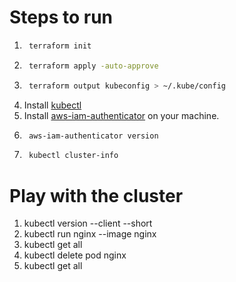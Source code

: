 # Steps to run

1. ```bash
    terraform init
    ```
2. ```bash
    terraform apply -auto-approve
    ```
3. ```bash
    terraform output kubeconfig > ~/.kube/config
    ```
4. Install [kubectl](https://kubernetes.io/docs/tasks/tools/)
5. Install [aws-iam-authenticator](https://docs.aws.amazon.com/eks/latest/userguide/install-aws-iam-authenticator.html) on your machine.
5. ```bash
    aws-iam-authenticator version
    ```
6. ```bash
    kubectl cluster-info
    ```

# Play with the cluster

1. kubectl version --client --short
2. kubectl run nginx --image nginx
3. kubectl get all
4. kubectl delete pod nginx
5. kubectl get all

